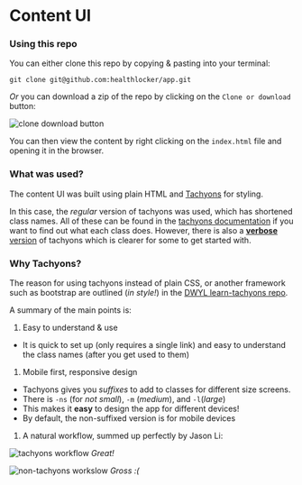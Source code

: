 # Content UI

### Using this repo

You can either clone this repo by copying & pasting into your terminal:

```
git clone git@github.com:healthlocker/app.git
```

*Or* you can download a zip of the repo by clicking on the `Clone or download`
button:

![clone download button](https://cloud.githubusercontent.com/assets/1287388/22244238/a8257200-e222-11e6-83e1-a79d89d92b64.png)

You can then view the content by right clicking on the `index.html` file and
opening it in the browser.

### What was used?

The content UI was built using plain HTML and [Tachyons](http://tachyons.io/)
for styling.

In this case, the *regular* version of tachyons was used, which has shortened
class names. All of these can be found in the [tachyons
documentation](http://tachyons.io/docs/table-of-styles/) if you
want to find out what each class does. However, there is also a [**verbose**
version](https://github.com/tachyons-css/tachyons-display-verbose) of tachyons
which is clearer for some to get started with.

### Why Tachyons?

The reason for using tachyons instead of plain CSS, or another framework such
as bootstrap are outlined (*in style!*) in the [DWYL learn-tachyons
repo](https://github.com/dwyl/learn-tachyons).

A summary of the main points is:
1. Easy to understand & use
  * It is quick to set up (only requires a single link) and easy to understand
  the class names (after you get used to them)
1. Mobile first, responsive design
  * Tachyons gives you *suffixes* to add to classes for different size screens.
  * There is `-ns` (for *not small*), `-m` (*medium*), and `-l`(*large*)
  * This makes it **easy** to design the app for different devices!
  * By default, the non-suffixed version is for mobile devices
1. A natural workflow, summed up perfectly by Jason Li:

![tachyons workflow](https://cloud.githubusercontent.com/assets/14013616/20149576/d5bae650-a6a9-11e6-87b2-dcb65f1dc882.png)
*Great!*

![non-tachyons workslow](https://cloud.githubusercontent.com/assets/14013616/20149566/caf62b80-a6a9-11e6-95a9-f06af3e8413f.png)
*Gross :(*
